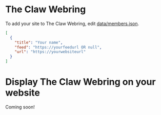 # The Claw Webring

To add your site to The Claw Webring, edit [data/members.json](data/members.json).

```json
[
  {
    "title": "Your name",
    "feed": "https://yourfeedurl OR null",
    "url": "https://yourwebsiteurl"
  }
]
```

# Display The Claw Webring on your website

Coming soon!
